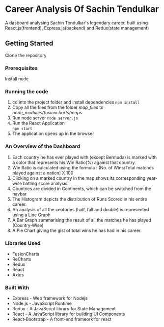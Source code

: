 # Career Analysis Of Sachin Tendulkar
A dasboard analysing Sachin Tendulkar's legendary career, built using React.js(frontend), Express.js(backend) and Redux(state management)
## Getting Started
Clone the repository
### Prerequisites
Install node
### Running the code
1. cd into the project folder and install dependencies
```npm install```
2. Copy all the files from the folder *map_files* to *node_modules/fusioncharts/maps*
3. Run node server
```node server.js```
4. Run the React Application\
```npm start```
5. The application opens up in the browser
### An Overview of the Dashboard
1. Each country he has ever played with (except Bermuda) is marked with a color that represents his Win Ratio(%) against that country.
2. Win Ratio is calculated using the formula : (No. of Wins/Total matches played against a nation) X 100  
3. Clicking on a marked country in the map shows its corresponding year-wise batting score analysis.
4. Countries are divided in Continents, which can be switched from the navbar
5. The Histogram depicts the distribution of Runs Scored in his entire career.
6. An analysis of all the centuries (half, full and double) is represented using a Line Graph
7. A Bar Graph summarising the result of all the matches he has played (Country-Wise)
8. A Pie Chart giving the gist of total wins he has had in his career.
### Libraries Used
- FusionCharts
- ReCharts
- Redux
- React
- Axios
### Built With
- Express - Web framework for Nodejs
- Node.js - JavaScript Runtime
- Redux - A JavaScript library for State Management
- React - A JavaScript library for building UI Components
- React-Bootstrap - A front-end frameork for react

